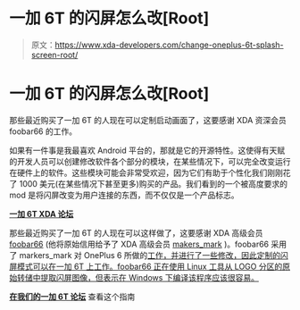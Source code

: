 # 一加 6T 的闪屏怎么改[Root]

> 原文：<https://www.xda-developers.com/change-oneplus-6t-splash-screen-root/>

# 一加 6T 的闪屏怎么改[Root]

那些最近购买了一加 6T 的人现在可以定制启动画面了，这要感谢 XDA 资深会员 foobar66 的工作。

如果有一件事是我最喜欢 Android 平台的，那就是它的开源特性。这使得有天赋的开发人员可以创建修改软件各个部分的模块，在某些情况下，可以完全改变运行在硬件上的软件。这些模块可能会非常受欢迎，因为它们有助于个性化我们刚刚花了 1000 美元(在某些情况下甚至更多)购买的产品。我们看到的一个被高度要求的 mod 是将闪屏改变为用户连接的东西，而不仅仅是一个产品标志。

[**一加 6T XDA 论坛**](https://forum.xda-developers.com/oneplus-6t)

那些最近购买了一加 6T 的人现在可以这样做了，这要感谢 XDA 高级会员 [foobar66](https://forum.xda-developers.com/member.php?u=3463514) (他将原始信用给予了 XDA 高级会员 [makers_mark](https://forum.xda-developers.com/member.php?u=5448769) )。foobar66 采用了 markers_mark 对 OnePlus 6 所做的[工作，并进行了一些修改，因此定制的闪屏模式可以在一加 6T 上工作。foobar66 正在使用 Linux 工具从 LOGO 分区的原始转储中提取闪屏图像，但表示在 Windows 下编译该程序应该很容易。](https://forum.xda-developers.com/oneplus-6/themes/wip-splash-screen-image-injector-t3800836)

[**在我们的一加 6T 论坛**](https://forum.xda-developers.com/oneplus-6t/development/tool-splash-screen-modification-t3874158) 查看这个指南